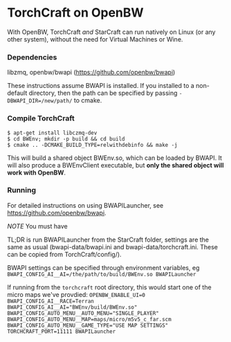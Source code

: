 
# TorchCraft on OpenBW

With OpenBW, TorchCraft *and* StarCraft can run natively on Linux (or any other system), without the need for Virtual Machines or Wine.

### Dependencies
libzmq, openbw/bwapi (https://github.com/openbw/bwapi)

These instructions assume BWAPI is installed. If you installed to a non-default directory, then the path can be specified by passing `-DBWAPI_DIR=/new/path/` to cmake.

### Compile TorchCraft

```
$ apt-get install libczmq-dev
$ cd BWEnv; mkdir -p build && cd build
$ cmake .. -DCMAKE_BUILD_TYPE=relwithdebinfo && make -j
```
This will build a shared object BWEnv.so, which can be loaded by BWAPI. It will also produce a BWEnvClient executable, but **only the shared object will work with OpenBW**.

### Running

For detailed instructions on using BWAPILauncher, see https://github.com/openbw/bwapi.

*NOTE* You must have 

TL;DR is run BWAPILauncher from the StarCraft folder, settings are the same as usual (bwapi-data/bwapi.ini and bwapi-data/torchcraft.ini. These can be copied from TorchCraft/config/).

BWAPI settings can be specified through environment variables, eg
`BWAPI_CONFIG_AI__AI=/the/path/to/build/BWEnv.so BWAPILauncher`

If running from the `torchcraft` root directory, this would start one of the micro maps we've provdied:
`OPENBW_ENABLE_UI=0 BWAPI_CONFIG_AI__RACE=Terran BWAPI_CONFIG_AI__AI="BWEnv/build/BWEnv.so" BWAPI_CONFIG_AUTO_MENU__AUTO_MENU="SINGLE_PLAYER" BWAPI_CONFIG_AUTO_MENU__MAP=maps/micro/m5v5_c_far.scm BWAPI_CONFIG_AUTO_MENU__GAME_TYPE="USE MAP SETTINGS" TORCHCRAFT_PORT=11111 BWAPILauncher`

